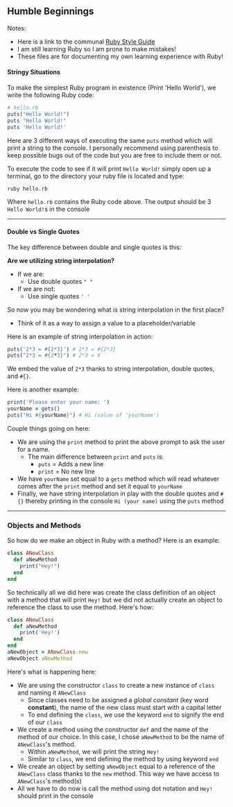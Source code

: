 ## Humble Beginnings
Notes:
- Here is a link to the communal [Ruby Style Guide](https://github.com/bbatsov/ruby-style-guide)
- I am still learning Ruby so I am prone to make mistakes!
- These files are for documenting my own learning experience with Ruby!

#### Stringy Situations
To make the simplest Ruby program in existence (Print 'Hello World'), we write the following Ruby code:
```Ruby
# hello.rb
puts("Hello World!")
puts "Hello World!"
puts 'Hello World!'
```
Here are 3 different ways of executing the same `puts` method which will print a string to the console. I personally recommend using parenthesis to keep possible bugs out of the code but you are free to include them or not.

To execute the code to see if it will print `Hello World!` simply open up a terminal, go to the directory your ruby file is located and type:
```BASH
ruby hello.rb
```
Where `hello.rb` contains the Ruby code above. The output should be 3 `Hello World!`s in the console

---

#### Double vs Single Quotes
The key difference between double and single quotes is this:

**Are we utilizing string interpolation?**
- If we are:
  - Use double quotes `" "`
- If we are not:
  - Use single quotes `' '`

So now you may be wondering what is string interpolation in the first place?
- Think of it as a way to assign a value to a placeholder/variable

Here is an example of string interpolation in action:
```Ruby
puts('2*3 = #{2*3}') # 2*3 = #{2*3}
puts("2*3 = #{2*3}") # 2*3 = 6
```
We embed the value of `2*3` thanks to string interpolation, double quotes, and `#{}`.

Here is another example:
```Ruby
print('Please enter your name: ')
yourName = gets()
puts("Hi #{yourName}") # Hi (value of 'yourName')
```
Couple things going on here:
- We are using the `print` method to print the above prompt to ask the user for a name.
  - The main difference between `print` and `puts` is:
    - `puts` = Adds a new line
    - `print` = No new line
- We have `yourName` set equal to a `gets` method which will read whatever comes after the `print` method and set it equal to `yourName`
- Finally, we have string interpolation in play with the double quotes and `#{}` thereby printing in the console `Hi (your name)` using the `puts` method

---

### Objects and Methods
So how do we make an object in Ruby with a method? Here is an example:
```Ruby
class ANewClass
  def aNewMethod
    print("Hey!")
  end
end
```
So technically all we did here was create the class definition of an object with a method that will print `Hey!` but we did not actually create an object to reference the class to use the method. Here's how:
```Ruby
class ANewClass
  def aNewMethod
    print('Hey!')
  end
end
aNewObject = ANewClass.new
aNewObject.aNewMethod
```
Here's what is happening here:
- We are using the constructor `class` to create a new instance of `class` and naming it `ANewClass`
  - Since classes need to be assigned a *global constant* (key word **constant**), the name of the new class must start with a capital letter
  - To end defining the `class`, we use the keyword `end` to signify the end of our `class`
- We create a method using the constructor `def` and the name of the method of our choice. In this case, I chose `aNewMethod` to be the name of `ANewClass`'s method.
  - Within `aNewMethod`, we will print the string `Hey!`
  - Similar to `class`, we end defining the method by using keyword `end`
- We create an object by setting `aNewObject` equal to a reference of the `ANewClass` class thanks to the `new` method. This way we have access to `ANewClass`'s method(s)
- All we have to do now is call the method using dot notation and `Hey!` should print in the console
